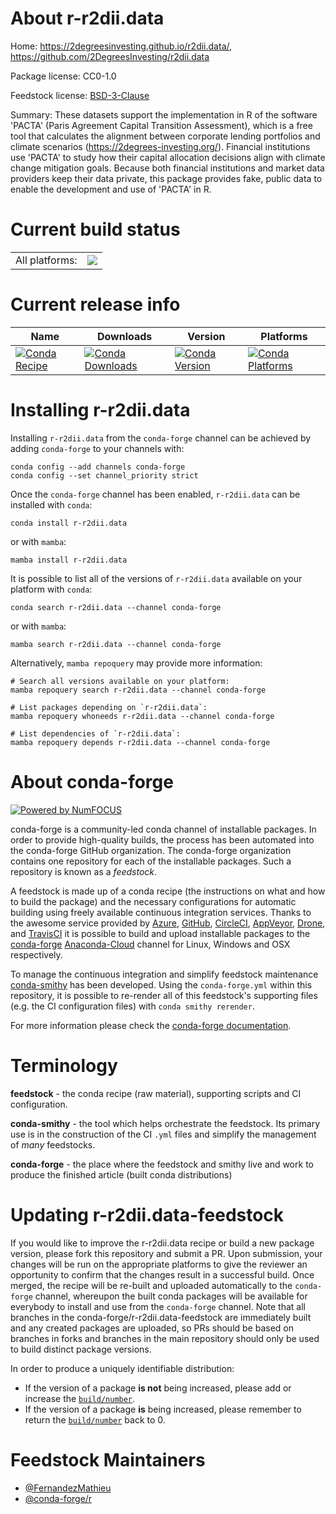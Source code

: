 About r-r2dii.data
==================

Home: https://2degreesinvesting.github.io/r2dii.data/, https://github.com/2DegreesInvesting/r2dii.data

Package license: CC0-1.0

Feedstock license: [BSD-3-Clause](https://github.com/conda-forge/r-r2dii.data-feedstock/blob/main/LICENSE.txt)

Summary: These datasets support the implementation in R of the software 'PACTA' (Paris Agreement Capital Transition Assessment), which is a free tool that calculates the alignment between corporate lending portfolios and climate scenarios (<https://2degrees-investing.org/>). Financial institutions use 'PACTA' to study how their capital allocation decisions align with climate change mitigation goals. Because both financial institutions and market data providers keep their data private, this package provides fake, public data to enable the development and use of 'PACTA' in R.

Current build status
====================


<table><tr><td>All platforms:</td>
    <td>
      <a href="https://dev.azure.com/conda-forge/feedstock-builds/_build/latest?definitionId=14412&branchName=main">
        <img src="https://dev.azure.com/conda-forge/feedstock-builds/_apis/build/status/r-r2dii.data-feedstock?branchName=main">
      </a>
    </td>
  </tr>
</table>

Current release info
====================

| Name | Downloads | Version | Platforms |
| --- | --- | --- | --- |
| [![Conda Recipe](https://img.shields.io/badge/recipe-r--r2dii.data-green.svg)](https://anaconda.org/conda-forge/r-r2dii.data) | [![Conda Downloads](https://img.shields.io/conda/dn/conda-forge/r-r2dii.data.svg)](https://anaconda.org/conda-forge/r-r2dii.data) | [![Conda Version](https://img.shields.io/conda/vn/conda-forge/r-r2dii.data.svg)](https://anaconda.org/conda-forge/r-r2dii.data) | [![Conda Platforms](https://img.shields.io/conda/pn/conda-forge/r-r2dii.data.svg)](https://anaconda.org/conda-forge/r-r2dii.data) |

Installing r-r2dii.data
=======================

Installing `r-r2dii.data` from the `conda-forge` channel can be achieved by adding `conda-forge` to your channels with:

```
conda config --add channels conda-forge
conda config --set channel_priority strict
```

Once the `conda-forge` channel has been enabled, `r-r2dii.data` can be installed with `conda`:

```
conda install r-r2dii.data
```

or with `mamba`:

```
mamba install r-r2dii.data
```

It is possible to list all of the versions of `r-r2dii.data` available on your platform with `conda`:

```
conda search r-r2dii.data --channel conda-forge
```

or with `mamba`:

```
mamba search r-r2dii.data --channel conda-forge
```

Alternatively, `mamba repoquery` may provide more information:

```
# Search all versions available on your platform:
mamba repoquery search r-r2dii.data --channel conda-forge

# List packages depending on `r-r2dii.data`:
mamba repoquery whoneeds r-r2dii.data --channel conda-forge

# List dependencies of `r-r2dii.data`:
mamba repoquery depends r-r2dii.data --channel conda-forge
```


About conda-forge
=================

[![Powered by
NumFOCUS](https://img.shields.io/badge/powered%20by-NumFOCUS-orange.svg?style=flat&colorA=E1523D&colorB=007D8A)](https://numfocus.org)

conda-forge is a community-led conda channel of installable packages.
In order to provide high-quality builds, the process has been automated into the
conda-forge GitHub organization. The conda-forge organization contains one repository
for each of the installable packages. Such a repository is known as a *feedstock*.

A feedstock is made up of a conda recipe (the instructions on what and how to build
the package) and the necessary configurations for automatic building using freely
available continuous integration services. Thanks to the awesome service provided by
[Azure](https://azure.microsoft.com/en-us/services/devops/), [GitHub](https://github.com/),
[CircleCI](https://circleci.com/), [AppVeyor](https://www.appveyor.com/),
[Drone](https://cloud.drone.io/welcome), and [TravisCI](https://travis-ci.com/)
it is possible to build and upload installable packages to the
[conda-forge](https://anaconda.org/conda-forge) [Anaconda-Cloud](https://anaconda.org/)
channel for Linux, Windows and OSX respectively.

To manage the continuous integration and simplify feedstock maintenance
[conda-smithy](https://github.com/conda-forge/conda-smithy) has been developed.
Using the ``conda-forge.yml`` within this repository, it is possible to re-render all of
this feedstock's supporting files (e.g. the CI configuration files) with ``conda smithy rerender``.

For more information please check the [conda-forge documentation](https://conda-forge.org/docs/).

Terminology
===========

**feedstock** - the conda recipe (raw material), supporting scripts and CI configuration.

**conda-smithy** - the tool which helps orchestrate the feedstock.
                   Its primary use is in the construction of the CI ``.yml`` files
                   and simplify the management of *many* feedstocks.

**conda-forge** - the place where the feedstock and smithy live and work to
                  produce the finished article (built conda distributions)


Updating r-r2dii.data-feedstock
===============================

If you would like to improve the r-r2dii.data recipe or build a new
package version, please fork this repository and submit a PR. Upon submission,
your changes will be run on the appropriate platforms to give the reviewer an
opportunity to confirm that the changes result in a successful build. Once
merged, the recipe will be re-built and uploaded automatically to the
`conda-forge` channel, whereupon the built conda packages will be available for
everybody to install and use from the `conda-forge` channel.
Note that all branches in the conda-forge/r-r2dii.data-feedstock are
immediately built and any created packages are uploaded, so PRs should be based
on branches in forks and branches in the main repository should only be used to
build distinct package versions.

In order to produce a uniquely identifiable distribution:
 * If the version of a package **is not** being increased, please add or increase
   the [``build/number``](https://docs.conda.io/projects/conda-build/en/latest/resources/define-metadata.html#build-number-and-string).
 * If the version of a package **is** being increased, please remember to return
   the [``build/number``](https://docs.conda.io/projects/conda-build/en/latest/resources/define-metadata.html#build-number-and-string)
   back to 0.

Feedstock Maintainers
=====================

* [@FernandezMathieu](https://github.com/FernandezMathieu/)
* [@conda-forge/r](https://github.com/conda-forge/r/)


<!-- dummy commit to enable rerendering -->


